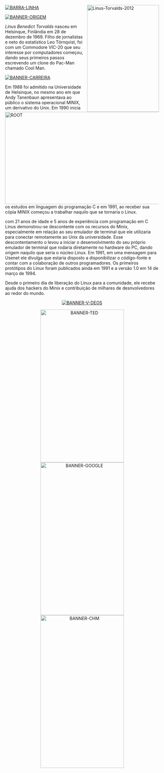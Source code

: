 <a href='https://postimg.cc/Xr9mHsDM'><img src='https://i.postimg.cc/wjrzBPXB/Linus-Torvalds-2012.webp' height="350px" width="235,16px" align="right" alt='Linus-Torvalds-2012'/> 

<a href='https://postimages.org/'><img src='https://i.postimg.cc/vBzrdCjP/ROOT.png' height="302px" width="700px" align="left" alt='ROOT'/></a>
  
<a href='https://postimg.cc/N9pJHVCt'><img src='https://i.postimg.cc/x8SWWVKX/BARRA-LINHA.png' border='0' alt='BARRA-LINHA'/></a>



<a href='https://postimg.cc/DS82JP8t'><img src='https://i.postimg.cc/fRvkPHZT/BANNER-ORIGEM.png' border='0' alt='BANNER-ORIGEM'/></a>


<i>Linus Benedict Torvalds</i> nasceu em Helsinque, Finlândia em
28 de dezembro de 1969. Filho de jornalistas e neto do estatístico
Leo Törnqvist, foi com um Commodore VIC-20 que seu interesse por
computadores começou, dando seus primeiros passos escrevendo um 
clone do Pac-Man chamado Cool Man.


<a href='https://postimg.cc/N2QxpxV4'><img src='https://i.postimg.cc/SRMtQTfw/BANNER-CARREIRA.png' border='0' alt='BANNER-CARREIRA'/></a>


Em 1988 foi admitido na Universidade de Helsinque, no mesmo ano
em que Andy Tanenbaun apresentava ao público o sistema 
operacional MINIX, um derivativo do Unix. Em 1990 inicia os estudos
em linguagem do programação C e em 1991, ao receber sua cópia MINIX
começou a trabalhar naquilo que se tornaria o Linux.

com 21 anos de idade e 5 anos de experiência com programação em C
Linus demonstrou-se descontente com os recursos do Minix, especialmente
em relação ao seu emulador de terminal que ele utilizaria para conectar
remotamente ao Unix da universidade. Esse descontentamento o levou
a iniciar o desenvolvimento do seu próprio emulador de terminal 
que rodaria diretamente no hardware do PC, dando origem naquilo
que seria o núcleo Linux. Em 1991, em uma mensagem para Usenet
ele divulga que estaria disposto a disponibilizar o código-fonte
e contar com a colaboração de outros programadores. Os primeiros
protótipos do Linux foram publicados ainda em 1991 e a versão
1.0 em 14 de março de 1994.

Desde o primeiro dia de liberação do Linux para a comunidade, ele recebe ajuda dos 
hackers do Minix e contribuição de milhares de desnvolvedores ao
redor do mundo.


<p align='center'>
<a href='https://postimg.cc/XX7kCrkw'><img src='https://i.postimg.cc/Wp0WxrDf/BANNER-V-DEOS.png' alt='BANNER-V-DEOS'/></a>

<p align='center'>
<a href='https://youtu.be/o8NPllzkFhE'><img src='https://i.postimg.cc/TwyktVd3/BANNER-TED.png' height="500px" width="273,84px" alt='BANNER-TED'/></a><a href='https://youtu.be/4XpnKHJAok8'><img src='https://i.postimg.cc/fLKBH5dm/BANNER-GOOGLE.png' height="500px" width="273,84px" alt='BANNER-GOOGLE'/></a><a href='https://youtu.be/WVTWCPoUt8w'><img src='https://i.postimg.cc/631Xvpyk/BANNER-CHM.png' height="500px" width="273,84px" alt='BANNER-CHM'/></a>


